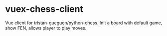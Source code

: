 # vuex-chess-client
Vue client for tristan-gueguen/python-chess.
Init a board with default game, show FEN, allows player to play moves.
